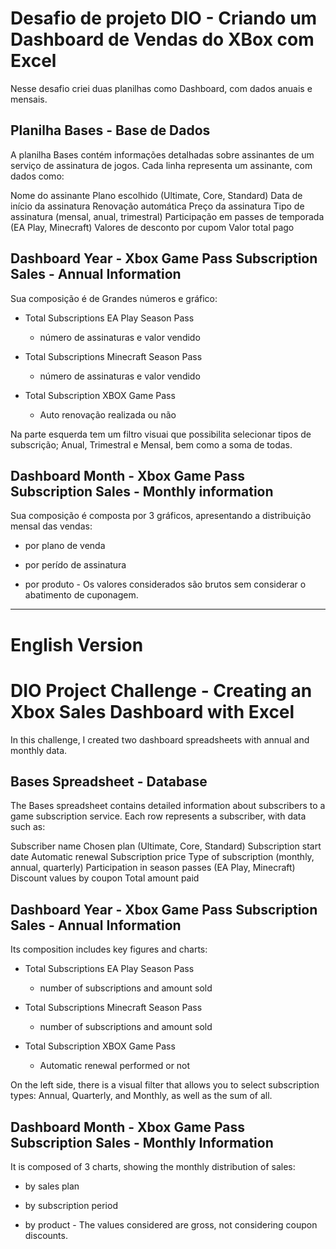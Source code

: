 # Desafio de projeto DIO - Criando um Dashboard de Vendas do XBox com Excel

Nesse desafio criei duas planilhas como Dashboard, com dados anuais e mensais. 

## Planilha Bases - Base de Dados

A planilha Bases contém informações detalhadas sobre assinantes de um serviço de assinatura de jogos. Cada linha representa um assinante, com dados como:

Nome do assinante
Plano escolhido (Ultimate, Core, Standard)
Data de início da assinatura
Renovação automática
Preço da assinatura
Tipo de assinatura (mensal, anual, trimestral)
Participação em passes de temporada (EA Play, Minecraft)
Valores de desconto por cupom
Valor total pago

## Dashboard Year - Xbox Game Pass Subscription Sales - Annual Information

Sua composição é de Grandes números e gráfico:

- Total Subscriptions EA Play Season Pass
    - número de assinaturas e valor vendido

- Total Subscriptions Minecraft Season Pass
    - número de assinaturas e valor vendido

- Total Subscription XBOX Game Pass
    - Auto renovação realizada ou não

Na parte esquerda tem um filtro visuai que possibilita selecionar tipos de subscrição; Anual, Trimestral e Mensal, bem como a soma de todas.

## Dashboard Month - Xbox Game Pass Subscription Sales - Monthly information

Sua composição é composta por 3 gráficos, apresentando a distribuição mensal das vendas:

- por plano de venda

- por perído de assinatura

- por produto - Os valores considerados são brutos sem considerar o abatimento de cuponagem.

---

# English Version

# DIO Project Challenge - Creating an Xbox Sales Dashboard with Excel

In this challenge, I created two dashboard spreadsheets with annual and monthly data.

## Bases Spreadsheet - Database

The Bases spreadsheet contains detailed information about subscribers to a game subscription service. Each row represents a subscriber, with data such as:

Subscriber name
Chosen plan (Ultimate, Core, Standard)
Subscription start date
Automatic renewal
Subscription price
Type of subscription (monthly, annual, quarterly)
Participation in season passes (EA Play, Minecraft)
Discount values by coupon
Total amount paid

## Dashboard Year - Xbox Game Pass Subscription Sales - Annual Information

Its composition includes key figures and charts:

- Total Subscriptions EA Play Season Pass
    - number of subscriptions and amount sold

- Total Subscriptions Minecraft Season Pass
    - number of subscriptions and amount sold

- Total Subscription XBOX Game Pass
    - Automatic renewal performed or not

On the left side, there is a visual filter that allows you to select subscription types: Annual, Quarterly, and Monthly, as well as the sum of all.

## Dashboard Month - Xbox Game Pass Subscription Sales - Monthly Information

It is composed of 3 charts, showing the monthly distribution of sales:

- by sales plan

- by subscription period

- by product - The values considered are gross, not considering coupon discounts.
